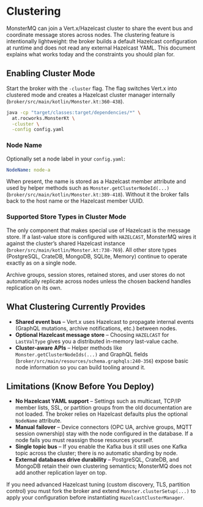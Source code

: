 # Clustering

MonsterMQ can join a Vert.x/Hazelcast cluster to share the event bus and coordinate message stores across nodes. The clustering feature is intentionally lightweight: the broker builds a default Hazelcast configuration at runtime and does not read any external Hazelcast YAML. This document explains what works today and the constraints you should plan for.

## Enabling Cluster Mode

Start the broker with the `-cluster` flag. The flag switches Vert.x into clustered mode and creates a Hazelcast cluster manager internally (`broker/src/main/kotlin/Monster.kt:360-438`).

```bash
java -cp "target/classes:target/dependencies/*" \
  at.rocworks.MonsterKt \
  -cluster \
  -config config.yaml
```

### Node Name

Optionally set a node label in your `config.yaml`:

```yaml
NodeName: node-a
```

When present, the name is stored as a Hazelcast member attribute and used by helper methods such as `Monster.getClusterNodeId(...)` (`broker/src/main/kotlin/Monster.kt:389-418`). Without it the broker falls back to the host name or the Hazelcast member UUID.

### Supported Store Types in Cluster Mode

The only component that makes special use of Hazelcast is the message store. If a last-value store is configured with `HAZELCAST`, MonsterMQ wires it against the cluster’s shared Hazelcast instance (`broker/src/main/kotlin/Monster.kt:738-769`). All other store types (PostgreSQL, CrateDB, MongoDB, SQLite, Memory) continue to operate exactly as on a single node.

Archive groups, session stores, retained stores, and user stores do not automatically replicate across nodes unless the chosen backend handles replication on its own.

## What Clustering Currently Provides

- **Shared event bus** – Vert.x uses Hazelcast to propagate internal events (GraphQL mutations, archive notifications, etc.) between nodes.
- **Optional Hazelcast message store** – Choosing `HAZELCAST` for `LastValType` gives you a distributed in-memory last-value cache.
- **Cluster-aware APIs** – Helper methods like `Monster.getClusterNodeIds(...)` and GraphQL fields (`broker/src/main/resources/schema.graphqls:240-356`) expose basic node information so you can build tooling around it.

## Limitations (Know Before You Deploy)

- **No Hazelcast YAML support** – Settings such as multicast, TCP/IP member lists, SSL, or partition groups from the old documentation are not loaded. The broker relies on Hazelcast defaults plus the optional `NodeName` attribute.
- **Manual failover** – Device connectors (OPC UA, archive groups, MQTT session ownership) stay with the node configured in the database. If a node fails you must reassign those resources yourself.
- **Single topic bus** – If you enable the Kafka bus it still uses one Kafka topic across the cluster; there is no automatic sharding by node.
- **External databases drive durability** – PostgreSQL, CrateDB, and MongoDB retain their own clustering semantics; MonsterMQ does not add another replication layer on top.

If you need advanced Hazelcast tuning (custom discovery, TLS, partition control) you must fork the broker and extend `Monster.clusterSetup(...)` to apply your configuration before instantiating `HazelcastClusterManager`.
